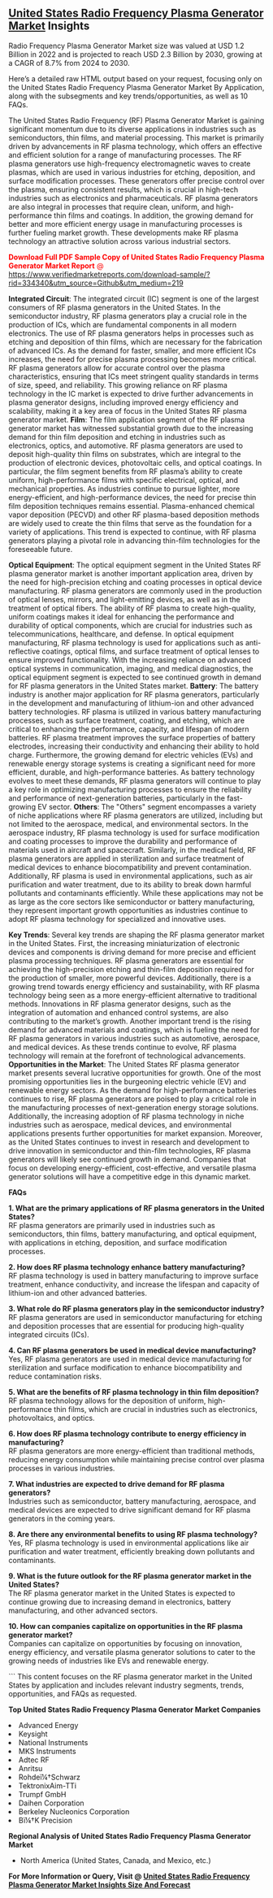 <h2><a href="https://www.verifiedmarketreports.com/download-sample/?rid=334340&amp;utm_source=Github&amp;utm_medium=219" target="_blank">United States Radio Frequency Plasma Generator Market</a> Insights</h2><p>Radio Frequency Plasma Generator Market size was valued at USD 1.2 Billion in 2022 and is projected to reach USD 2.3 Billion by 2030, growing at a CAGR of 8.7% from 2024 to 2030.</p><p>Here’s a detailed raw HTML output based on your request, focusing only on the United States Radio Frequency Plasma Generator Market By Application, along with the subsegments and key trends/opportunities, as well as 10 FAQs.  <p>The United States Radio Frequency (RF) Plasma Generator Market is gaining significant momentum due to its diverse applications in industries such as semiconductors, thin films, and material processing. This market is primarily driven by advancements in RF plasma technology, which offers an effective and efficient solution for a range of manufacturing processes. The RF plasma generators use high-frequency electromagnetic waves to create plasmas, which are used in various industries for etching, deposition, and surface modification processes. These generators offer precise control over the plasma, ensuring consistent results, which is crucial in high-tech industries such as electronics and pharmaceuticals. RF plasma generators are also integral in processes that require clean, uniform, and high-performance thin films and coatings. In addition, the growing demand for better and more efficient energy usage in manufacturing processes is further fueling market growth. These developments make RF plasma technology an attractive solution across various industrial sectors. <p><span class=""><span style="color: #ff0000;"><strong>Download Full PDF Sample Copy of United States Radio Frequency Plasma Generator Market Report</strong> @ </span><a href="https://www.verifiedmarketreports.com/download-sample/?rid=334340&amp;utm_source=Github&amp;utm_medium=219" target="_blank">https://www.verifiedmarketreports.com/download-sample/?rid=334340&amp;utm_source=Github&amp;utm_medium=219</a></span></p></p> <p><strong>Integrated Circuit</strong>: The integrated circuit (IC) segment is one of the largest consumers of RF plasma generators in the United States. In the semiconductor industry, RF plasma generators play a crucial role in the production of ICs, which are fundamental components in all modern electronics. The use of RF plasma generators helps in processes such as etching and deposition of thin films, which are necessary for the fabrication of advanced ICs. As the demand for faster, smaller, and more efficient ICs increases, the need for precise plasma processing becomes more critical. RF plasma generators allow for accurate control over the plasma characteristics, ensuring that ICs meet stringent quality standards in terms of size, speed, and reliability. This growing reliance on RF plasma technology in the IC market is expected to drive further advancements in plasma generator designs, including improved energy efficiency and scalability, making it a key area of focus in the United States RF plasma generator market. <strong>Film</strong>: The film application segment of the RF plasma generator market has witnessed substantial growth due to the increasing demand for thin film deposition and etching in industries such as electronics, optics, and automotive. RF plasma generators are used to deposit high-quality thin films on substrates, which are integral to the production of electronic devices, photovoltaic cells, and optical coatings. In particular, the film segment benefits from RF plasma’s ability to create uniform, high-performance films with specific electrical, optical, and mechanical properties. As industries continue to pursue lighter, more energy-efficient, and high-performance devices, the need for precise thin film deposition techniques remains essential. Plasma-enhanced chemical vapor deposition (PECVD) and other RF plasma-based deposition methods are widely used to create the thin films that serve as the foundation for a variety of applications. This trend is expected to continue, with RF plasma generators playing a pivotal role in advancing thin-film technologies for the foreseeable future.</p> <p><strong>Optical Equipment</strong>: The optical equipment segment in the United States RF plasma generator market is another important application area, driven by the need for high-precision etching and coating processes in optical device manufacturing. RF plasma generators are commonly used in the production of optical lenses, mirrors, and light-emitting devices, as well as in the treatment of optical fibers. The ability of RF plasma to create high-quality, uniform coatings makes it ideal for enhancing the performance and durability of optical components, which are crucial for industries such as telecommunications, healthcare, and defense. In optical equipment manufacturing, RF plasma technology is used for applications such as anti-reflective coatings, optical films, and surface treatment of optical lenses to ensure improved functionality. With the increasing reliance on advanced optical systems in communication, imaging, and medical diagnostics, the optical equipment segment is expected to see continued growth in demand for RF plasma generators in the United States market. <strong>Battery</strong>: The battery industry is another major application for RF plasma generators, particularly in the development and manufacturing of lithium-ion and other advanced battery technologies. RF plasma is utilized in various battery manufacturing processes, such as surface treatment, coating, and etching, which are critical to enhancing the performance, capacity, and lifespan of modern batteries. RF plasma treatment improves the surface properties of battery electrodes, increasing their conductivity and enhancing their ability to hold charge. Furthermore, the growing demand for electric vehicles (EVs) and renewable energy storage systems is creating a significant need for more efficient, durable, and high-performance batteries. As battery technology evolves to meet these demands, RF plasma generators will continue to play a key role in optimizing manufacturing processes to ensure the reliability and performance of next-generation batteries, particularly in the fast-growing EV sector. <strong>Others</strong>: The "Others" segment encompasses a variety of niche applications where RF plasma generators are utilized, including but not limited to the aerospace, medical, and environmental sectors. In the aerospace industry, RF plasma technology is used for surface modification and coating processes to improve the durability and performance of materials used in aircraft and spacecraft. Similarly, in the medical field, RF plasma generators are applied in sterilization and surface treatment of medical devices to enhance biocompatibility and prevent contamination. Additionally, RF plasma is used in environmental applications, such as air purification and water treatment, due to its ability to break down harmful pollutants and contaminants efficiently. While these applications may not be as large as the core sectors like semiconductor or battery manufacturing, they represent important growth opportunities as industries continue to adopt RF plasma technology for specialized and innovative uses.</p> <p><strong>Key Trends</strong>: Several key trends are shaping the RF plasma generator market in the United States. First, the increasing miniaturization of electronic devices and components is driving demand for more precise and efficient plasma processing techniques. RF plasma generators are essential for achieving the high-precision etching and thin-film deposition required for the production of smaller, more powerful devices. Additionally, there is a growing trend towards energy efficiency and sustainability, with RF plasma technology being seen as a more energy-efficient alternative to traditional methods. Innovations in RF plasma generator designs, such as the integration of automation and enhanced control systems, are also contributing to the market’s growth. Another important trend is the rising demand for advanced materials and coatings, which is fueling the need for RF plasma generators in various industries such as automotive, aerospace, and medical devices. As these trends continue to evolve, RF plasma technology will remain at the forefront of technological advancements. <strong>Opportunities in the Market</strong>: The United States RF plasma generator market presents several lucrative opportunities for growth. One of the most promising opportunities lies in the burgeoning electric vehicle (EV) and renewable energy sectors. As the demand for high-performance batteries continues to rise, RF plasma generators are poised to play a critical role in the manufacturing processes of next-generation energy storage solutions. Additionally, the increasing adoption of RF plasma technology in niche industries such as aerospace, medical devices, and environmental applications presents further opportunities for market expansion. Moreover, as the United States continues to invest in research and development to drive innovation in semiconductor and thin-film technologies, RF plasma generators will likely see continued growth in demand. Companies that focus on developing energy-efficient, cost-effective, and versatile plasma generator solutions will have a competitive edge in this dynamic market.</p> <p><strong>FAQs</strong></p> <p><strong>1. What are the primary applications of RF plasma generators in the United States?</strong><br>RF plasma generators are primarily used in industries such as semiconductors, thin films, battery manufacturing, and optical equipment, with applications in etching, deposition, and surface modification processes.</p> <p><strong>2. How does RF plasma technology enhance battery manufacturing?</strong><br>RF plasma technology is used in battery manufacturing to improve surface treatment, enhance conductivity, and increase the lifespan and capacity of lithium-ion and other advanced batteries.</p> <p><strong>3. What role do RF plasma generators play in the semiconductor industry?</strong><br>RF plasma generators are used in semiconductor manufacturing for etching and deposition processes that are essential for producing high-quality integrated circuits (ICs).</p> <p><strong>4. Can RF plasma generators be used in medical device manufacturing?</strong><br>Yes, RF plasma generators are used in medical device manufacturing for sterilization and surface modification to enhance biocompatibility and reduce contamination risks.</p> <p><strong>5. What are the benefits of RF plasma technology in thin film deposition?</strong><br>RF plasma technology allows for the deposition of uniform, high-performance thin films, which are crucial in industries such as electronics, photovoltaics, and optics.</p> <p><strong>6. How does RF plasma technology contribute to energy efficiency in manufacturing?</strong><br>RF plasma generators are more energy-efficient than traditional methods, reducing energy consumption while maintaining precise control over plasma processes in various industries.</p> <p><strong>7. What industries are expected to drive demand for RF plasma generators?</strong><br>Industries such as semiconductor, battery manufacturing, aerospace, and medical devices are expected to drive significant demand for RF plasma generators in the coming years.</p> <p><strong>8. Are there any environmental benefits to using RF plasma technology?</strong><br>Yes, RF plasma technology is used in environmental applications like air purification and water treatment, efficiently breaking down pollutants and contaminants.</p> <p><strong>9. What is the future outlook for the RF plasma generator market in the United States?</strong><br>The RF plasma generator market in the United States is expected to continue growing due to increasing demand in electronics, battery manufacturing, and other advanced sectors.</p> <p><strong>10. How can companies capitalize on opportunities in the RF plasma generator market?</strong><br>Companies can capitalize on opportunities by focusing on innovation, energy efficiency, and versatile plasma generator solutions to cater to the growing needs of industries like EVs and renewable energy.</p> ``` This content focuses on the RF plasma generator market in the United States by application and includes relevant industry segments, trends, opportunities, and FAQs as requested.</p><p><strong>Top United States Radio Frequency Plasma Generator Market Companies</strong></p><div data-test-id=""><p><li>Advanced Energy</li><li> Keysight</li><li> National Instruments</li><li> MKS Instruments</li><li> Adtec RF</li><li> Anritsu</li><li> Rohdeï¼†Schwarz</li><li> TektronixAim-TTi</li><li> Trumpf GmbH</li><li> Daihen Corporation</li><li> Berkeley Nucleonics Corporation</li><li> Bï¼†K Precision</li></p><div><strong>Regional Analysis of&nbsp;United States Radio Frequency Plasma Generator Market</strong></div><ul><li dir="ltr"><p dir="ltr">North America&nbsp;(United States, Canada, and Mexico, etc.)</p></li></ul><p><strong>For More Information or Query, Visit @&nbsp;</strong><strong><a href="https://www.verifiedmarketreports.com/product/radio-frequency-plasma-generator-market/?utm_source=Github&amp;utm_medium=219" target="_blank">United States Radio Frequency Plasma Generator Market Insights Size And Forecast</a></strong></p></div>
